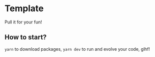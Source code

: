 # Template
Pull it for your fun!

## How to start?
`yarn` to download packages, `yarn dev` to run and evolve your code, glhf!